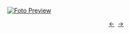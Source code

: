 [![Foto Preview](preview/n274.avif)](https://20essentials.github.io/project-000-274)

<div align="center" style="display: flex; justify-content: center;">
  <a  href="https://github.com/20essentials/project-000-273" target="_blank">&#8592;</a>
  &nbsp;&nbsp;
  <a  href="https://github.com/20essentials/project-000-275" target="_blank">&#8594;</a>
</div>
